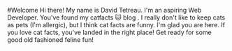 #Welcome
Hi there! My name is David Tetreau. I'm an aspiring Web Developer. You've found my catfacts :cat: blog . I really don't like to keep cats as pets (I'm allergic), but I think cat facts are funny. I'm glad you are here. If you love cat facts, you've landed in the right place! Get ready for some good old fashioned feline fun!

